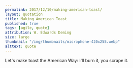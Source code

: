```yaml
---
permalink: 2017/12/10/making-american-toast/
layout: quotation
title: Making American Toast
published: true
tags: [agile, quote]
attribution: W. Edwards Deming
size: large
thumbnail: "/img/thumbnails/microphone-420x255.webp"
alttext: quote
---
```


Let's make toast the American Way: I'll burn it, you scrape it.
